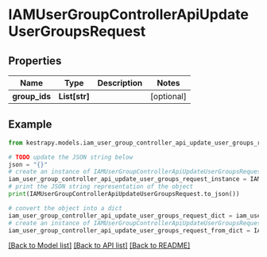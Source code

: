 # IAMUserGroupControllerApiUpdateUserGroupsRequest


## Properties

Name | Type | Description | Notes
------------ | ------------- | ------------- | -------------
**group_ids** | **List[str]** |  | [optional] 

## Example

```python
from kestrapy.models.iam_user_group_controller_api_update_user_groups_request import IAMUserGroupControllerApiUpdateUserGroupsRequest

# TODO update the JSON string below
json = "{}"
# create an instance of IAMUserGroupControllerApiUpdateUserGroupsRequest from a JSON string
iam_user_group_controller_api_update_user_groups_request_instance = IAMUserGroupControllerApiUpdateUserGroupsRequest.from_json(json)
# print the JSON string representation of the object
print(IAMUserGroupControllerApiUpdateUserGroupsRequest.to_json())

# convert the object into a dict
iam_user_group_controller_api_update_user_groups_request_dict = iam_user_group_controller_api_update_user_groups_request_instance.to_dict()
# create an instance of IAMUserGroupControllerApiUpdateUserGroupsRequest from a dict
iam_user_group_controller_api_update_user_groups_request_from_dict = IAMUserGroupControllerApiUpdateUserGroupsRequest.from_dict(iam_user_group_controller_api_update_user_groups_request_dict)
```
[[Back to Model list]](../README.md#documentation-for-models) [[Back to API list]](../README.md#documentation-for-api-endpoints) [[Back to README]](../README.md)


